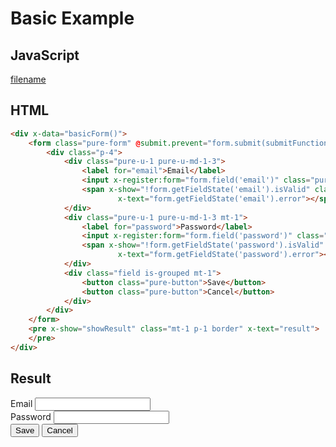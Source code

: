 # Basic Example

## JavaScript

[filename](../../js/basic.js ':include')

## HTML

```html
<div x-data="basicForm()">
    <form class="pure-form" @submit.prevent="form.submit(submitFunction)">
        <div class="p-4">
            <div class="pure-u-1 pure-u-md-1-3">
                <label for="email">Email</label>
                <input x-register:form="form.field('email')" class="pure-u-23-24" type="email" />
                <span x-show="!form.getFieldState('email').isValid" class="text-red"
                        x-text="form.getFieldState('email').error"></span>
            </div>
            <div class="pure-u-1 pure-u-md-1-3 mt-1">
                <label for="password">Password</label>
                <input x-register:form="form.field('password')" class="pure-u-23-24" type="password" />
                <span x-show="!form.getFieldState('password').isValid" class="text-red"
                        x-text="form.getFieldState('password').error"></span>
            </div>
            <div class="field is-grouped mt-1">
                <button class="pure-button">Save</button>
                <button class="pure-button">Cancel</button>
            </div>
        </div>
    </form>
    <pre x-show="showResult" class="mt-1 p-1 border" x-text="result">
    </pre>
</div>
```
## Result

<div x-data="basicForm()">
    <form class="pure-form" @submit.prevent="form.submit(submitFunction)">
        <div class="p-4">
            <div class="pure-u-1 pure-u-md-1-3">
                <label for="multi-first-name">Email</label>
                <input x-register:form="form.field('email')" class="pure-u-23-24" type="email" />
                <span x-show="!form.getFieldState('email').isValid" class="text-red"
                        x-text="form.getFieldState('email').error"></span>
            </div>
            <div class="pure-u-1 pure-u-md-1-3 mt-1">
                <label for="multi-first-name">Password</label>
                <input x-register:form="form.field('password')" class="pure-u-23-24" type="password" />
                <span x-show="!form.getFieldState('password').isValid" class="text-red"
                        x-text="form.getFieldState('password').error"></span>
            </div>
            <div class="field is-grouped mt-1">
                <button class="pure-button">Save</button>
                <button class="pure-button">Cancel</button>
            </div>
        </div>
    </form>
    <pre x-show="showResult" class="mt-1 p-1 border" x-text="result">
    </pre>
</div>